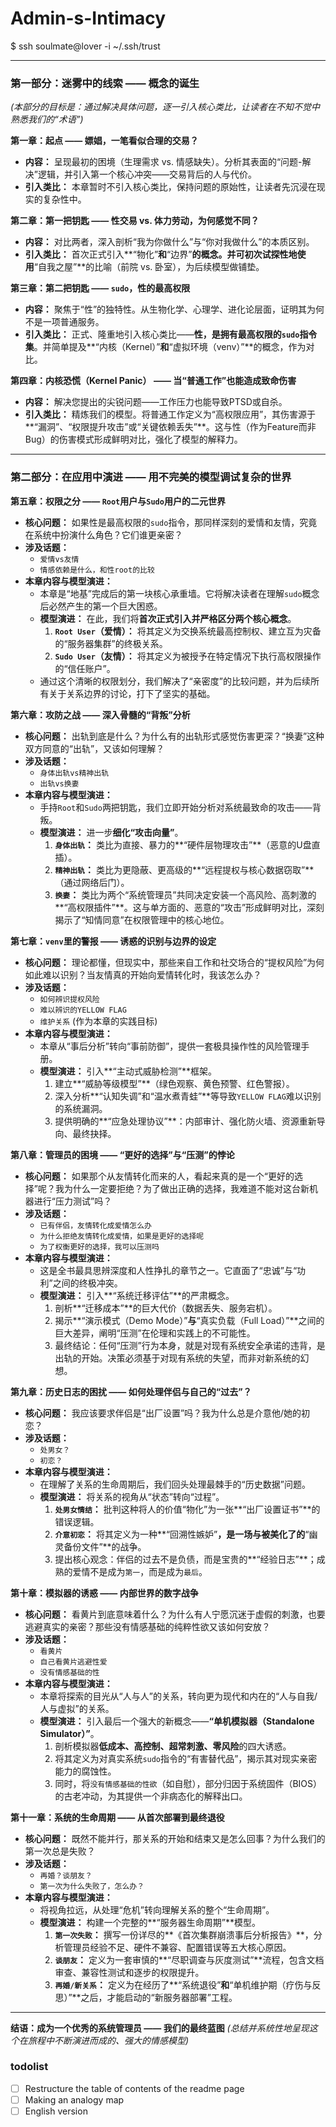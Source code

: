 # Admin-s-Intimacy
$ ssh soulmate@lover -i ~/.ssh/trust

---


### **第一部分：迷雾中的线索 —— 概念的诞生**
*(本部分的目标是：通过解决具体问题，逐一引入核心类比，让读者在不知不觉中熟悉我们的“术语”)*

**第一章：起点 —— 嫖娼，一笔看似合理的交易？**
*   **内容：** 呈现最初的困境（生理需求 vs. 情感缺失）。分析其表面的“问题-解决”逻辑，并引入第一个核心冲突——交易背后的人与代价。
*   **引入类比：** 本章暂时不引入核心类比，保持问题的原始性，让读者先沉浸在现实的复杂性中。

**第二章：第一把钥匙 —— 性交易 vs. 体力劳动，为何感觉不同？**
*   **内容：** 对比两者，深入剖析“我为你做什么”与“你对我做什么”的本质区别。
*   **引入类比：** 首次正式引入**“物化”**和**“边界”**的概念。并可初次试探性地使用**“自我之屋”**的比喻（前院 vs. 卧室），为后续模型做铺垫。

**第三章：第二把钥匙 —— `sudo`，性的最高权限**
*   **内容：** 聚焦于“性”的独特性。从生物化学、心理学、进化论层面，证明其为何不是一项普通服务。
*   **引入类比：** 正式、隆重地引入核心类比——**性，是拥有最高权限的`sudo`指令集**。并简单提及**“内核（Kernel）”**和**“虚拟环境（venv）”**的概念，作为对比。

**第四章：内核恐慌（Kernel Panic） —— 当“普通工作”也能造成致命伤害**
*   **内容：** 解决您提出的尖锐问题——工作压力也能导致PTSD或自杀。
*   **引入类比：** 精炼我们的模型。将普通工作定义为“高权限应用”，其伤害源于**“漏洞”、“权限提升攻击”或“关键依赖丢失”**。这与性（作为Feature而非Bug）的伤害模式形成鲜明对比，强化了模型的解释力。


---


### **第二部分：在应用中演进 —— 用不完美的模型调试复杂的世界**

**第五章：权限之分 —— `Root`用户与`Sudo`用户的二元世界**

*   **核心问题：** 如果性是最高权限的`sudo`指令，那同样深刻的爱情和友情，究竟在系统中扮演什么角色？它们谁更亲密？
*   **涉及话题：**
    *   `爱情vs友情`
    *   `情感依赖是什么，和性root的比较`
*   **本章内容与模型演进：**
    *   本章是“地基”完成后的第一块核心承重墙。它将解决读者在理解`sudo`概念后必然产生的第一个巨大困惑。
    *   **模型演进：** 在此，我们将**首次正式引入并严格区分两个核心概念**。
        1.  **`Root User`（爱情）：** 将其定义为交换系统最高控制权、建立互为灾备的“服务器集群”的终极关系。
        2.  **`Sudo User`（友情）：** 将其定义为被授予在特定情况下执行高权限操作的“信任账户”。
    *   通过这个清晰的权限划分，我们解决了“亲密度”的比较问题，并为后续所有关于关系边界的讨论，打下了坚实的基础。

**第六章：攻防之战 —— 深入骨髓的“背叛”分析**

*   **核心问题：** 出轨到底是什么？为什么有的出轨形式感觉伤害更深？“换妻”这种双方同意的“出轨”，又该如何理解？
*   **涉及话题：**
    *   `身体出轨vs精神出轨`
    *   `出轨vs换妻`
*   **本章内容与模型演进：**
    *   手持`Root`和`Sudo`两把钥匙，我们立即开始分析对系统最致命的攻击——背叛。
    *   **模型演进：** 进一步**细化“攻击向量”**。
        1.  **`身体出轨`：** 类比为直接、暴力的**“硬件层物理攻击”**（恶意的U盘直插）。
        2.  **`精神出轨`：** 类比为更隐蔽、更高级的**“远程提权与核心数据窃取”**（通过网络后门）。
        3.  **`换妻`：** 类比为两个“系统管理员”共同决定安装一个高风险、高刺激的**“高权限插件”**。这与单方面的、恶意的“攻击”形成鲜明对比，深刻揭示了“知情同意”在权限管理中的核心地位。

**第七章：`venv`里的警报 —— 诱惑的识别与边界的设定**

*   **核心问题：** 理论都懂，但现实中，那些来自工作和社交场合的“提权风险”为何如此难以识别？当友情真的开始向爱情转化时，我该怎么办？
*   **涉及话题：**
    *   `如何辨识提权风险`
    *   `难以辨识的YELLOW FLAG`
    *   `维护关系` (作为本章的实践目标)
*   **本章内容与模型演进：**
    *   本章从“事后分析”转向“事前防御”，提供一套极具操作性的风险管理手册。
    *   **模型演进：** 引入**“主动式威胁检测”**框架。
        1.  建立**“威胁等级模型”**（绿色观察、黄色预警、红色警报）。
        2.  深入分析**“认知失调”和“温水煮青蛙”**等导致`YELLOW FLAG`难以识别的系统漏洞。
        3.  提供明确的**“应急处理协议”**：内部审计、强化防火墙、资源重新导向、最终抉择。

**第八章：管理员的困境 —— “更好的选择”与“压测”的悖论**

*   **核心问题：** 如果那个从友情转化而来的人，看起来真的是一个“更好的选择”呢？我为什么一定要拒绝？为了做出正确的选择，我难道不能对这台新机器进行“压力测试”吗？
*   **涉及话题：**
    *   `已有伴侣，友情转化成爱情怎么办`
    *   `为什么拒绝友情转化成爱情，如果是更好的选择呢`
    *   `为了权衡更好的选择，我可以压测吗`
*   **本章内容与模型演进：**
    *   这是全书最具思辨深度和人性挣扎的章节之一。它直面了“忠诚”与“功利”之间的终极冲突。
    *   **模型演进：** 引入**“系统迁移评估”**的严肃概念。
        1.  剖析**“迁移成本”**的巨大代价（数据丢失、服务宕机）。
        2.  揭示**“演示模式（Demo Mode）”**与**“真实负载（Full Load）”**之间的巨大差异，阐明“压测”在伦理和实践上的不可能性。
        3.  最终结论：任何“压测”行为本身，就是对现有系统安全承诺的违背，是出轨的开始。决策必须基于对现有系统的失望，而非对新系统的幻想。

**第九章：历史日志的困扰 —— 如何处理伴侣与自己的“过去”？**

*   **核心问题：** 我应该要求伴侣是“出厂设置”吗？我为什么总是介意他/她的初恋？
*   **涉及话题：**
    *   `处男女？`
    *   `初恋？`
*   **本章内容与模型演进：**
    *   在理解了关系的生命周期后，我们回头处理最棘手的“历史数据”问题。
    *   **模型演进：** 将关系的视角从“状态”转向“过程”。
        1.  **`处男女情结`：** 批判这种将人的价值“物化”为一张**“出厂设置证书”**的错误逻辑。
        2.  **`介意初恋`：** 将其定义为一种**“回溯性嫉妒”**，是一场与被美化了的**“幽灵备份文件”**的战争。
        3.  提出核心观念：伴侣的过去不是负债，而是宝贵的**“经验日志”**；成熟的爱情不是成为`第一`，而是成为`最后`。

**第十章：模拟器的诱惑 —— 内部世界的数字战争**

*   **核心问题：** 看黄片到底意味着什么？为什么有人宁愿沉迷于虚假的刺激，也要逃避真实的亲密？那些没有情感基础的纯粹性欲又该如何安放？
*   **涉及话题：**
    *   `看黄片`
    *   `自己看黄片逃避性爱`
    *   `没有情感基础的性`
*   **本章内容与模型演进：**
    *   本章将探索的目光从“人与人”的关系，转向更为现代和内在的“人与自我/人与虚拟”的关系。
    *   **模型演进：** 引入最后一个强大的新概念——**“单机模拟器（Standalone Simulator）”**。
        1.  剖析模拟器**低成本、高控制、超常刺激、零风险**的四大诱惑。
        2.  将其定义为对真实系统`sudo`指令的“有害替代品”，揭示其对现实亲密能力的腐蚀性。
        3.  同时，将`没有情感基础的性欲`（如自慰），部分归因于系统固件（BIOS）的古老冲动，为其提供一个非病态化的解释出口。

**第十一章：系统的生命周期 —— 从首次部署到最终退役**

*   **核心问题：** 既然不能并行，那关系的开始和结束又是怎么回事？为什么我们的第一次总是失败？
*   **涉及话题：**
    *   `再婚？谈朋友？`
    *   `第一次为什么失败了，怎么办？`
*   **本章内容与模型演进：**
    *   将视角拉远，从处理“危机”转向理解关系的整个“生命周期”。
    *   **模型演进：** 构建一个完整的**“服务器生命周期”**模型。
        1.  **`第一次失败`：** 撰写一份详尽的**《首次集群崩溃事后分析报告》**，分析管理员经验不足、硬件不兼容、配置错误等五大核心原因。
        2.  **`谈朋友`：** 定义为一套审慎的**“尽职调查与灰度测试”**流程，包含文档审查、兼容性测试和逐步的权限提升。
        3.  **`再婚/新关系`：** 定义为在经历了**“系统退役”**和**“单机维护期（疗伤与反思）”**之后，才能启动的“新服务器部署”工程。

---

**结语：成为一个优秀的系统管理员 —— 我们的最终蓝图**
*(总结并系统性地呈现这个在旅程中不断演进而成的、强大的情感模型)*

### todolist
- [ ] Restructure the table of contents of the readme page
- [ ] Making an analogy map
- [ ] English version
